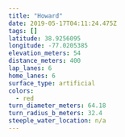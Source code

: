 ```yaml
---
title: "Howard"
date: 2019-05-17T04:11:24.475Z
tags: []
latitude: 38.9256095
longitude: -77.0205385
elevation_meters: 54
distance_meters: 400
lap_lanes: 6
home_lanes: 6
surface_type: artificial
colors:
  - red
turn_diameter_meters: 64.18
turn_radius_b_meters: 32.4
steeple_water_location: n/a
---
```


